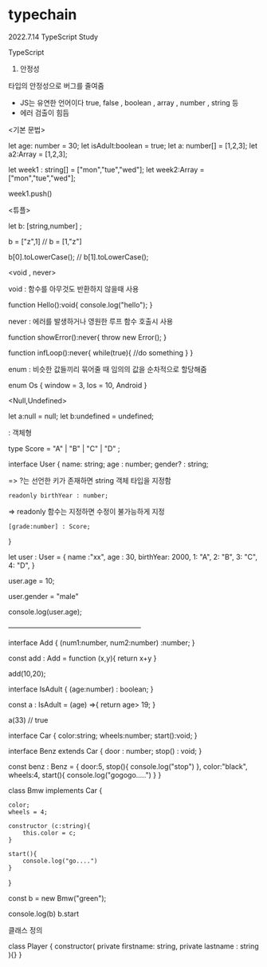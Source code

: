 # typechain
2022.7.14 TypeScript Study


TypeScript


1. 안정성 

타입의 안정성으로 버그를 줄여줌

- JS는 유연한 언어이다 true, false , boolean , array , number , string 등
- 에러 검출이 힘듬

<기본 문법>

let age: number = 30;
let isAdult:boolean = true;
let a: number[] = [1,2,3];
let a2:Array<number> = [1,2,3];

let week1 : string[] = ["mon","tue","wed"];
let week2:Array<string> = ["mon","tue","wed"];

week1.push()

<튜플>

let b: [string,number] ; 

b = ["z",1]
// b = [1,"z"]

b[0].toLowerCase();
// b[1].toLowerCase();


<void , never>

void : 함수를 아무것도 반환하지 않을때 사용


function Hello():void{
    console.log("hello");
}


never : 에러를 발생하거나 영원한 루프 함수 호출시 사용

function showError():never{
    throw new Error();
}

function infLoop():never{
    while(true){
        //do something
    }
}

<enum>

enum : 비슷한 값들끼리 묶어줄 때 임의의 값을 순차적으로 할당해줌 

enum Os {
    window = 3,
    Ios = 10,
    Android
}

<Null,Undefined>

let a:null = null;
let b:undefined = undefined;


<Interface> : 객체형 

type Score = "A" | "B" | "C" | "D" ;

interface User {
    name: string;
    age : number;
    gender? : string;

=> ?는 선언한 키가 존재하면 string 객체 타입을 지정함

    readonly birthYear : number;

=> readonly 함수는 지정하면 수정이 불가능하게 지정

    [grade:number] : Score;
}

let user : User = {
    name :"xx",
    age : 30,
    birthYear: 2000,
    1: "A",
    2: "B",
    3: "C",
    4: "D",
}

user.age = 10;

user.gender = "male"

console.log(user.age);

———————————————————

interface Add {
    (num1:number, num2:number) :number;
}

const add : Add = function (x,y){
    return x+y
}

add(10,20);


interface IsAdult {
    (age:number) : boolean;
}

const a : IsAdult = (age) =>{
    return age> 19;
}

a(33) // true



<implements>

interface Car {
    color:string;
    wheels:number;
    start():void;
}

interface Benz extends Car {
    door : number;
    stop() : void;
}

const benz : Benz = {
    door:5,
    stop(){
        console.log("stop")
    },
    color:"black",
    wheels:4,
    start(){
        console.log("gogogo.....")
    }
}

class Bmw implements Car {

    color;
    wheels = 4;

    constructor (c:string){
        this.color = c;
    }

    start(){
        console.log("go....")
    }
}

const b = new Bmw("green");

console.log(b)
b.start

클래스 정의 


<class>

class Player {
    constructor(
        private firstname: string,
        private lastname : string
    ){}
}
